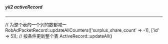 ##### yii2 activeRecord

-------
// 为整个表的一个列的数都减一
RobAdPacketRecord::updateAllCounters(['surplus_share_count' => -1], ['id' => 5]);
// 按条件更新整个表
ActiveRecord::updateAll()
